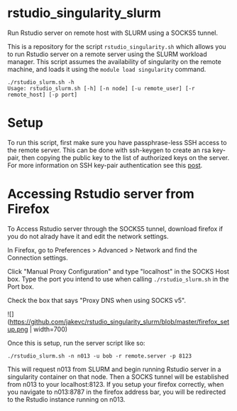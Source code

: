 # rstudio_singularity_slurm
Run Rstudio server on remote host with SLURM using a SOCKS5 tunnel.

This is a repository for the script `rstudio_singularity.sh` which allows you to run Rstudio server on a remote server using the SLURM workload manager. This script assumes the availability of singularity on the remote machine, and loads it using the `module load singularity` command.

```
./rstudio_slurm.sh -h
Usage: rstudio_slurm.sh [-h] [-n node] [-u remote_user] [-r remote_host] [-p port]
```

# Setup

To run this script, first make sure you have passphrase-less SSH access to the remote server. This can be done with ssh-keygen to create an rsa key-pair, then copying the public key to the list of authorized keys on the server. For more information on SSH key-pair authentication see this [post](https://www.digitalocean.com/community/tutorials/how-to-configure-ssh-key-based-authentication-on-a-freebsd-server). 

# Accessing Rstudio server from Firefox

To Access Rstudio server through the SOCKS5 tunnel, download firefox if you do not alrady have it and edit the network settings.

In Firefox, go to Preferences > Advanced > Network and find the Connection settings.

Click "Manual Proxy Configuration" and type "localhost" in the SOCKS Host box. Type the port you intend to use when calling `./rstudio_slurm.sh` in the Port box. 

Check the box that says "Proxy DNS when using SOCKS v5". 

![](https://github.com/jakevc/rstudio_singularity_slurm/blob/master/firefox_setup.png | width=700) 

Once this is setup, run the server script like so:

```
./rstudio_slurm.sh -n n013 -u bob -r remote.server -p 8123
```

This will request n013 from SLURM and begin running Rstudio server in a singularity container on that node. Then a SOCKS tunnel will be established from n013 to your localhost:8123. If you setup your firefox correctly, when you navigate to n013:8787 in the firefox address bar, you will be redirected to the Rstudio instance running on n013. 
